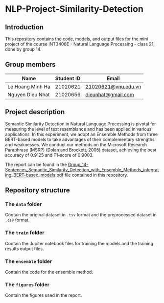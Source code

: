 # NLP-Project-Similarity-Detection

## Introduction
This repository contains the code, models, and output files for the mini project of the course INT3406E - Natural Language Processing - class 21, done by group 14.
  
## Group members
| Name               | Student ID | Email               |
|--------------------|------------|---------------------|
| Le Hoang Minh Ha   | 21020621   | 21020621@vnu.edu.vn |
| Nguyen Dieu Nhat   | 21020656   | dieunhat@gmail.com |

## Project description
Semantic Similarity Detection in Natural Language Processing is pivotal for measuring the level of text resemblance and has been applied in various applications. In this experiment, we adopt an Ensemble Methods
from three BERT-based models to take advantages of their complementary strengths and weaknesses. We conduct our methods on the Microsoft Research Paraphrase (MSRP) ([Dolan and Brockett, 2005](https://aclanthology.org/I05-5002/)) dataset, achieving the best accuracy of 0.9125 and F1-score of 0.9003.

The report can be found in the [Group_14-Sentences_Semantic_Similarity_Detection_with_Ensemble_Methods_integrating_BERT-based_models.pdf](https://github.com/minhha-lehoang/NLP-Project-Similarity-Detection/blob/afec318b34a8f756f0e6eaf834f942c4ec7f4a23/Group_14-Sentences_Semantic_Similarity_Detection_with_Ensemble_Methods_integrating_BERT-based_models.pdf) file contained in this repository.

## Repository structure
### The `data` folder
Contain the original dataset in `.tsv` format and the preprocessed dataset in `.csv` format.

### The `train` folder
Contain the Jupiter notebook files for training the models and the training results output files.

### The `ensemble` folder
Contain the code for the ensemble method.

### The `figures` folder
Contain the figures used in the report.
